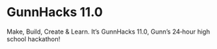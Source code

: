 # GunnHacks 11.0
Make, Build, Create &amp; Learn. It’s GunnHacks 11.0, Gunn’s 24‑hour high school hackathon!

